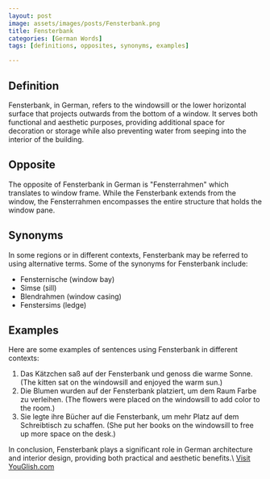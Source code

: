 ```yaml
---
layout: post
image: assets/images/posts/Fensterbank.png
title: Fensterbank
categories: [German Words]
tags: [definitions, opposites, synonyms, examples]

---
```


## Definition

Fensterbank, in German, refers to the windowsill or the lower horizontal surface that projects outwards from the bottom of a window. It serves both functional and aesthetic purposes, providing additional space for decoration or storage while also preventing water from seeping into the interior of the building.

## Opposite

The opposite of Fensterbank in German is "Fensterrahmen" which translates to window frame. While the Fensterbank extends from the window, the Fensterrahmen encompasses the entire structure that holds the window pane.

## Synonyms

In some regions or in different contexts, Fensterbank may be referred to using alternative terms. Some of the synonyms for Fensterbank include:

- Fensternische (window bay)
- Simse (sill)
- Blendrahmen (window casing)
- Fenstersims (ledge)

## Examples

Here are some examples of sentences using Fensterbank in different contexts:

1. Das Kätzchen saß auf der Fensterbank und genoss die warme Sonne. (The kitten sat on the windowsill and enjoyed the warm sun.)
2. Die Blumen wurden auf der Fensterbank platziert, um dem Raum Farbe zu verleihen. (The flowers were placed on the windowsill to add color to the room.)
3. Sie legte ihre Bücher auf die Fensterbank, um mehr Platz auf dem Schreibtisch zu schaffen. (She put her books on the windowsill to free up more space on the desk.)

In conclusion, Fensterbank plays a significant role in German architecture and interior design, providing both practical and aesthetic benefits.\ <a id="yg-widget-0" class="youglish-widget" data-query="Fensterbank" data-lang="german" data-components="8412" data-auto-start="0" data-bkg-color="theme_light" data-title="How%20to%20pronounce%20Fensterbank%20in%20German"  rel="nofollow" href="https://youglish.com">Visit YouGlish.com</a><script async src="https://youglish.com/public/emb/widget.js" charset="utf-8"></script>
